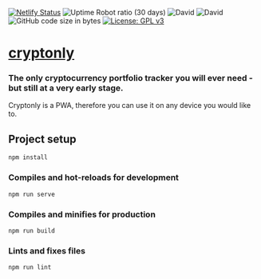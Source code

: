 [![Netlify Status](https://api.netlify.com/api/v1/badges/6cc71d32-aa62-4970-bf47-33da45f3f1bb/deploy-status)](https://app.netlify.com/sites/cryptonly/deploys)
![Uptime Robot ratio (30 days)](https://img.shields.io/uptimerobot/ratio/m782026813-4a24ef8b143c70d5e3b02fbb.svg)
![David](https://img.shields.io/david/suits-at/cryptonly.svg)
![David](https://img.shields.io/david/dev/suits-at/cryptonly.svg)
![GitHub code size in bytes](https://img.shields.io/github/languages/code-size/suits-at/cryptonly.svg)
[![License: GPL v3](https://img.shields.io/badge/License-GPLv3-blue.svg)](https://www.gnu.org/licenses/gpl-3.0) 

# [cryptonly](https://cryptonly.suits.at)

### The only cryptocurrency portfolio tracker you will ever need - but still at a very early stage. 

Cryptonly is a PWA, therefore you can use it on any device you would like to.

## Project setup
```
npm install
```

### Compiles and hot-reloads for development
```
npm run serve
```

### Compiles and minifies for production
```
npm run build
```

### Lints and fixes files
```
npm run lint
```
